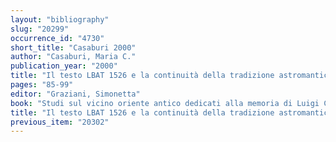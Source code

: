 ```yaml
---
layout: "bibliography"
slug: "20299"
occurrence_id: "4730"
short_title: "Casaburi 2000"
author: "Casaburi, Maria C."
publication_year: "2000"
title: "Il testo LBAT 1526 e la continuità della tradizione astromantica in Mesopotamia"
pages: "85-99"
editor: "Graziani, Simonetta"
book: "Studi sul vicino oriente antico dedicati alla memoria di Luigi Cagni (Napoli)"
title: "Il testo LBAT 1526 e la continuità della tradizione astromantica in Mesopotamia"
previous_item: "20302"
---
```

